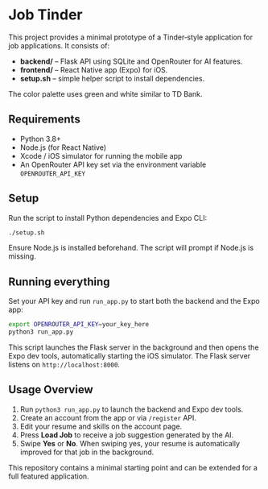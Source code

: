 # Job Tinder

This project provides a minimal prototype of a Tinder‑style application for job applications. It consists of:

* **backend/** – Flask API using SQLite and OpenRouter for AI features.
* **frontend/** – React Native app (Expo) for iOS.
* **setup.sh** – simple helper script to install dependencies.

The color palette uses green and white similar to TD Bank.

## Requirements

* Python 3.8+
* Node.js (for React Native)
* Xcode / iOS simulator for running the mobile app
* An OpenRouter API key set via the environment variable `OPENROUTER_API_KEY`

## Setup

Run the script to install Python dependencies and Expo CLI:

```bash
./setup.sh
```

Ensure Node.js is installed beforehand. The script will prompt if Node.js is missing.

## Running everything

Set your API key and run `run_app.py` to start both the backend and the Expo app:

```bash
export OPENROUTER_API_KEY=your_key_here
python3 run_app.py
```

This script launches the Flask server in the background and then opens the Expo dev tools, automatically starting the iOS simulator. The Flask server listens on `http://localhost:8000`.

## Usage Overview

1. Run `python3 run_app.py` to launch the backend and Expo dev tools.
2. Create an account from the app or via `/register` API.
3. Edit your resume and skills on the account page.
4. Press **Load Job** to receive a job suggestion generated by the AI.
5. Swipe **Yes** or **No**. When swiping yes, your resume is automatically improved for that job in the background.

This repository contains a minimal starting point and can be extended for a full featured application.
